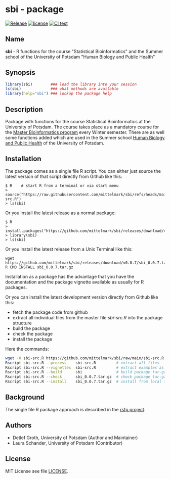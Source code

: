 # sbi - package

[![Release](https://img.shields.io/github/v/release/mittelmark/sbi.svg?label=current+release)](https://github.com/mittelmark/sbi/releases)
[![license](https://img.shields.io/badge/license-MIT-lightgray.svg)](https://opensource.org/license/MIT)
[![CI test](https://github.com/mittelmark/sbi/workflows/R/badge.svg)](https://www.gnu.org/licenses/gpl.html)

## Name

__sbi__ - R functions for the course "Statistical Bioinformatics" and the
Summer school of the University of Potsdam "Human Biology and Public Health"

## Synopsis

```r
library(sbi)        ### load the library into your session
ls(sbi)             ### what methods are available
library(help="sbi") ### lookup the package help
```

## Description

Package  with  functions  for the  course  Statistical  Bioinformatics  at the
University  of Potsdam.  The course  takes place as a mandatory course for the
[Master Bioinformatics program](https://www.uni-potsdam.de/de/studium/studienangebot/masterstudium/master-a-z/bioinformatics-master)
every Winter  semester. There are as well some functions  added which are used
in the  Summer school
[Human  Biology and Public  Health](https://www.human-biology-and-public-health.org/index.php/hbph/summerschool) of the  University  of
Potsdam.

## Installation

The  package  comes as a single  file R script.  You can  either  just  source
the latest version of that script directly from Github like this:

```
$ R    # start R from a terminal or via start menu
> source("https://raw.githubusercontent.com/mittelmark/sbi/refs/heads/main/sbi-src.R")
> ls(sbi) 
```

Or you install the latest release as a normal package:

```
$ R
> install.packages("https://github.com/mittelmark/sbi/releases/download/v0.0.7/sbi_0.0.7.tar.gz",repos=NULL)
> library(sbi)
> ls(sbi)
```

Or you install the latest release from a Unix Terminal like this:

```
wget https://github.com/mittelmark/sbi/releases/download/v0.0.7/sbi_0.0.7.tar.gz
R CMD INSTALL sbi_0.0.7.tar.gz
```

Installation  as a package has the advantage  that you have the  documentation
and the package vignette available as usually for R packages.

Or you can install the latest development version directly from Github like this:

- fetch the package code from github
- extract  all  individual  files from the master  file  _sbi-src.R_  into the
  package structure 
- build the package
- check the package
- install the package

Here the commands:

```bash  
wget -O sbi-src.R https://github.com/mittelmark/sbi/raw/main/sbi-src.R
Rscript sbi-src.R --process    sbi-src.R         # extract all files
Rscript sbi-src.R --vignettex  sbi-src.R         # extract examples as vignette
Rscript sbi-src.R --build      sbi               # build package tar-gz file
Rscript sbi-src.R --check      sbi_0.0.7.tar.gz  # check package tar-gz file
Rscript sbi-src.R --install    sbi_0.0.7.tar.gz  # install from local tar-gz file
```


## Background

The   single   file  R   package   approach   is   described   in  the
[rsfp project](https://github.com/mittelmark/rsfp).

## Authors

- Detlef Groth, University of Potsdam (Author and Maintainer)
- Laura Schander, University of Potsdam (Contributor)

## License

MIT License see file [LICENSE](LICENSE).
